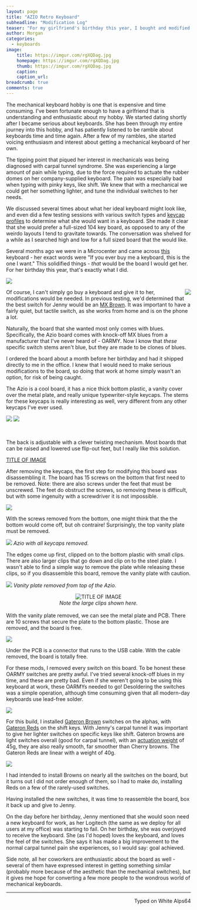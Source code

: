 ```yaml
---
layout: page
title: "AZIO Retro Keyboard"
subheadline: "Modification Log"
teaser: "For my girlfriend's birthday this year, I bought and modified a keyboard for her. One that fit the aesthetic she liked, and with the mechanical switches she prefers."
author: Morgan
categories:
  - keyboards
image:
    title: https://imgur.com/rgXQDag.jpg
    homepage: https://imgur.com/rgXQDag.jpg
    thumb: https://imgur.com/rgXQDag.jpg
    caption:
    caption_url:
breadcrumb: true
comments: true
---
```


The mechanical keyboard hobby is one that is expensive and time consuming. I've been fortunate enough to have a girlfriend that is understanding and enthusiastic about my hobby. We started dating shortly after I became serious about keyboards. She has been through my entire journey into this hobby, and has patiently listened to be ramble about keyboards time and time again. After a few of my rambles, she started voicing enthusiasm and interest about getting a mechanical keyboard of her own.

The tipping point that piqued her interest in mechanicals was being diagnosed with carpal tunnel syndrome. She was experiencing a large amount of pain while typing, due to the force required to actuate the rubber domes on her company-supplied keyboard. The pain was especially bad when typing with pinky keys, like shift. We knew that with a mechanical we could get her something lighter, and tune the individual switches to her needs.

We discussed several times about what her ideal keyboard might look like, and even did a few testing sessions with various switch types and [keycap profiles](https://deskthority.net/wiki/Keyboard_profile) to determine what she would want in a keyboard. She made it clear that she would prefer a full-sized 104 key board, as opposed to any of the weirdo layouts I tend to gravitate towards. The conversation was shelved for a while as I searched high and low for a full sized board that the would like.

Several months ago we were in a Microcenter and came across [this](https://www.amazon.com/gp/product/B01LY32G54) keyboard - her exact words were "If you ever buy me a keyboard, this is the one I want." This solidified things  - _that_ would be the board I would get her. For her birthday this year, that's exactly what I did.

![](https://imgur.com/GVvXE2o.jpg)

<img align="right" src="https://imgur.com/A3iHQji.jpg"> Of course, I can't simply go buy a keyboard and give it to her, modifications would be needed. In previous testing, we'd determined that the best switch for Jenny would be an [MX Brown](https://deskthority.net/wiki/Cherry_MX_Brown). It was important to have a fairly quiet, but tactile switch, as she works from home and is on the phone a lot.

Naturally, the board that she wanted most only comes with blues. Specifically, the Azio board comes with knock-off MX blues from a manufacturer that I've never heard of - OARMY. Now I know that _these_ specific switch stems aren't blue, but they are made to be clones of blues.

I ordered the board about a month before her birthday and had it shipped directly to me in the office. I knew that I would need to make serious modifications to the board, so doing that work at home simply wasn't an option, for risk of being caught.

The Azio is a cool board, it has a nice thick bottom plastic, a vanity cover over the metal plate, and really unique typewriter-style keycaps. The stems for these keycaps is really interesting as well, very different from any other keycaps I've ever used.

![](https://imgur.com/gKpApFi.jpg) ![](https://imgur.com/TvoUUzm.jpg)

<br>

The back is adjustable with a clever twisting mechanism. Most boards that can be raised and lowered use flip-out feet, but I really like this solution.

<a class="embedly-card" href="https://i.imgur.com/MV11MPu.gifv">TITLE OF IMAGE</a>
<script async src="//cdn.embedly.com/widgets/platform.js" charset="UTF-8"></script>

After removing the keycaps, the first step for modifying this board was disassembling it. The board has 15 screws on the bottom that first need to be removed. Note: there are also screws under the feet that must be unscrewed. The feet do obstruct the screws, so removing these is difficult, but with some ingenuity with a screwdriver it is not impossible.

![](https://imgur.com/DABNKds.jpg)

With the screws removed from the bottom, one might think that the the bottom would come off, but oh contraire! Surprisingly, the top vanity plate must be removed.

![](https://imgur.com/7Jzuqmc.jpg)
<cite>Azio with all keycaps removed.</cite>

The edges come up first, clipped on to the bottom plastic with small clips. There are also larger clips that go down and clip on to the steel plate. I wasn't able to find a simple way to remove the plate while releasing these clips, so if you disassemble this board, remove the vanity plate with caution.

![](https://imgur.com/r4xEzmb.jpg)
<cite>Vanity plate removed from top of the Azio.</cite>
<center> <img src="https://imgur.com/ZKjCIUE.jpg" alt="TITLE OF IMAGE"> </center>   <center><cite>Note the large clips shown here.</cite></center>    

<br>
With the vanity plate removed, we can see the metal plate and PCB. There are 10 screws that secure the plate to the bottom plastic. Those are removed, and the board is free.

![](https://imgur.com/Rfi9pdF.jpg)

Under the PCB is a connector that runs to the USB cable. With the cable removed, the board is totally free.

For these mods, I removed every switch on this board. To be honest these OARMY switches are pretty awful. I've tried several knock-off blues in my time, and these are pretty bad. Even if she weren't going to be using this keyboard at work, these OARMYs needed to go! Desoldering the switches was a simple operation, although time consuming given that all modern-day keyboards use lead-free solder.

![](https://imgur.com/09LqZkK.jpg)

For this build, I installed [Gateron Brown](https://deskthority.net/wiki/Gateron_KS-3_series) switches on the alphas, with [Gateron Reds](https://deskthority.net/wiki/Gateron_KS-3_series) on the shift keys. With Jenny's carpal tunnel it was important to give her lighter switches on specific keys like shift. Gateron browns are light switches overall (good for carpal tunnel), with an [actuation weight](https://deskthority.net/wiki/Force) of 45g, they are also really smooth, far smoother than Cherry browns. The Gateron Reds are linear with a weight of 40g.

![](https://imgur.com/ITweU7r.jpg)

I had intended to install Browns on nearly all the switches on the board, but it turns out I did not order enough of them, so I had to make do, installing Reds on a few of the rarely-used switches.

Having installed the new switches, it was time to reassemble the board, box it back up and give to Jenny.

On the day before her birthday, Jenny mentioned that she would soon need a new keyboard for work, as her Logitech (the same as we deploy for all users at my office) was starting to fail. On her birthday, she was overjoyed to receive the keyboard. She (as I'd hoped) loves the keyboard, and loves the feel of the switches. She says it has made a big improvement to the normal carpal tunnel pain she experiences, so I would say: goal achieved.

Side note, all her coworkers are enthusiastic about the board as well - several of them have expressed interest in getting something similar (probably more because of the aesthetic than the mechanical switches), but it gives me hope for converting a few more people to the wondrous world of mechanical keyboards.

---
<p align="right">Typed on White Alps64</p>
